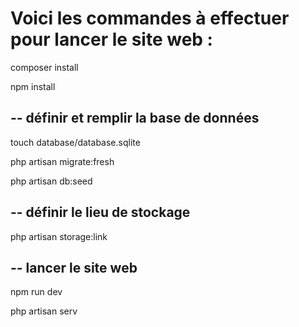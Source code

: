 <h1> Voici les commandes à effectuer pour lancer le site web : </h1>
<p>composer install</p>
<p>npm install</p>
<h2> -- définir et remplir la base de données </h2>
<p>touch database/database.sqlite</p>
<p>php artisan migrate:fresh</p>
<p>php artisan db:seed</p>

<h2> -- définir le lieu de stockage </h2>
<p>php artisan storage:link</p>

<h2> -- lancer le site web </h2>
<p>npm run dev</p>
<p>php artisan serv</p>
